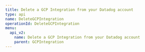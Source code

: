 ```yaml
---
title: Delete a GCP Integration from your Datadog account
type: api
name: DeleteGCPIntegration
operationId: DeleteGCPIntegration
menu:
  api_v2:
    name: Delete a GCP Integration from your Datadog account
    parent: GCPIntegration
---
```

